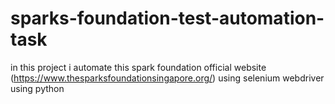 # sparks-foundation-test-automation-task
in this project i automate this spark foundation official website (https://www.thesparksfoundationsingapore.org/) using selenium webdriver using python
